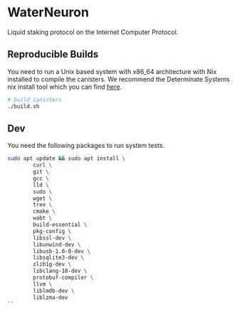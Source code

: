 # WaterNeuron
Liquid staking protocol on the Internet Computer Protocol.


## Reproducible Builds
You need to run a Unix based system with x86_64 architecture with Nix installed to compile the canisters.
We recommend the Determinate Systems nix install tool which you can find [here](https://determinate.systems/posts/determinate-nix-installer/).

```bash
# build canisters
./build.sh
```

## Dev
You need the following packages to run system tests.

```bash
sudo apt update && sudo apt install \
        curl \
        git \
        gcc \
        lld \
        sudo \
        wget \
        tree \
        cmake \
        wabt \
        build-essential \
        pkg-config \
        libssl-dev \
        libunwind-dev \
        libusb-1.0-0-dev \
        libsqlite3-dev \
        zlib1g-dev \
        libclang-18-dev \
        protobuf-compiler \
        llvm \
        liblmdb-dev \
        liblzma-dev
``
